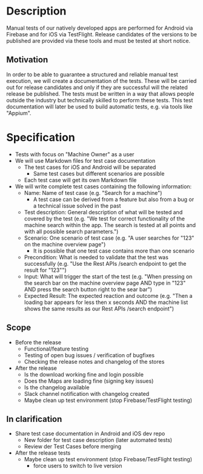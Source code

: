 # Description
Manual tests of our natively developed apps are performed for Android via Firebase and for iOS via TestFlight. Release candidates of the versions to be published are provided via these tools and must be tested at short notice.
## Motivation
In order to be able to guarantee a structured and reliable manual test execution, we will create a documentation of the tests. These will be carried out for release candidates and only if they are successful will the related release be published.
The tests must be written in a way that allows people outside the industry but technically skilled to perform these tests.
This test documentation will later be used to build automatic tests, e.g. via tools like "Appium".
# Specification
- Tests with focus on "Machine Owner" as a user
- We will use Markdown files for test case documentation
	- The test cases for iOS and Android will be separated
		- Same test cases but different scenarios are possible
	- Each test case will get its own Markdown file
- We will write complete test cases containing the following information:
	- Name: Name of test case (e.g. "Search for a machine")
		- A test case can be derived from a feature but also from a bug or a technical issue solved in the past
	- Test description: General description of what will be tested and covered by the test (e.g. "We test for correct functionality of the machine search within the app. The search is tested at all points and with all possible search parameters.")
	- Scenario: One scenario of test case (e.g. "A user searches for "123" on the machine overview page")
		- It is possible that one test case contains more than one scenario
	- Precondition: What is needed to validate that the test was successfully (e.g. "Use the Rest APIs /search endpoint to get the result for "123"")
	- Input: What will trigger the start of the test (e.g. "When pressing on the search bar on the machine overview page AND type in "123" AND press the search button right to the sear bar")
	- Expected Result: The expected reaction and outcome (e.g.  "Then a loading bar appears for less then x seconds AND the machine list shows the same results as our Rest APIs /search endpoint")
## Scope
- Before the release
	- Functional/feature testing
	- Testing of open bug issues / verification of bugfixes
	- Checking the release notes and changelog of the stores
- After the release
	- Is the download working fine and login possible
	- Does the Maps are loading fine (signing key issues)
	- Is the changelog available
	- Slack channel notification with changelog created
	- Maybe clean up test environment (stop Firebase/TestFlight testing)
## In clarification
- Share test case documentation in Android and iOS dev repo
	- New folder for test case description (later automated tests)
	- Review der Test Cases before merging
- After the release tests
	- Maybe clean up test environment (stop Firebase/TestFlight testing)
		- force users to switch to live version